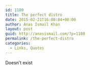 ```yaml
---
id: 1180
title: The perfect distro
date: 2015-02-21T16:08:04+00:00
author: Anas Ismail Khan
layout: post
guid: http://anasismail.com/?p=1180
permalink: /the-perfect-distro
categories:
  - Links, Quotes
---
```

Doesn&#8217;t exist